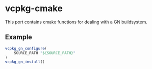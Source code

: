 # vcpkg-cmake

This port contains cmake functions for dealing with a GN buildsystem.

## Example

```cmake
vcpkg_gn_configure(
    SOURCE_PATH "${SOURCE_PATH}"
)
vcpkg_gn_install()
```

